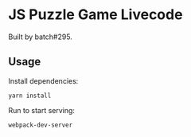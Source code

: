 # JS Puzzle Game Livecode
Built by batch#295.

## Usage

Install dependencies:
```
yarn install
```

Run to start serving:
```
webpack-dev-server
```
